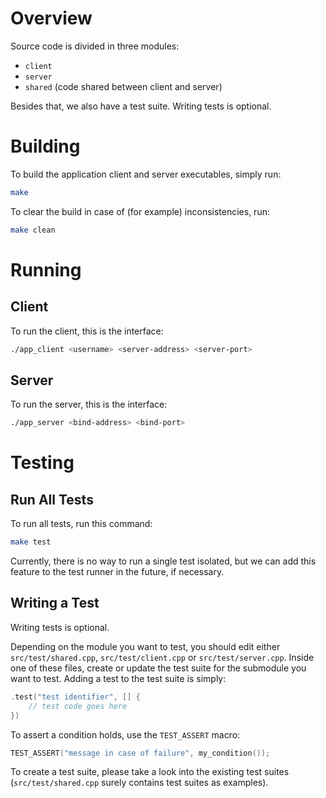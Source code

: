 # Overview

Source code is divided in three modules:
- `client`
- `server`
- `shared` (code shared between client and server)

Besides that, we also have a test suite. Writing tests is optional.

# Building

To build the application client and server executables, simply run:

```sh
make
```

To clear the build in case of (for example) inconsistencies, run:

```sh
make clean
```

# Running

## Client

To run the client, this is the interface:

```sh
./app_client <username> <server-address> <server-port>
```

## Server

To run the server, this is the interface:

```sh
./app_server <bind-address> <bind-port>
```

# Testing

## Run All Tests

To run all tests, run this command:

```sh
make test
```

Currently, there is no way to run a single test isolated, but we can add this
feature to the test runner in the future, if necessary.

## Writing a Test

Writing tests is optional.

Depending on the module you want to test, you should edit either
`src/test/shared.cpp`, `src/test/client.cpp` or `src/test/server.cpp`.
Inside one of these files, create or update the test suite for the submodule you
want to test. Adding a test to the test suite is simply:

```c++
.test("test identifier", [] {
    // test code goes here
})
```

To assert a condition holds, use the `TEST_ASSERT` macro:

```c++
TEST_ASSERT("message in case of failure", my_condition());
```

To create a test suite, please take a look into the existing test suites
(`src/test/shared.cpp` surely contains test suites as examples).
